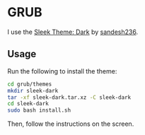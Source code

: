 # GRUB

I use the [Sleek Theme: Dark](https://github.com/sandesh236/sleek--themes) by [sandesh236](https://github.com/sandesh236).

## Usage

Run the following to install the theme:

```bash
cd grub/themes
mkdir sleek-dark
tar -xf sleek-dark.tar.xz -C sleek-dark
cd sleek-dark
sudo bash install.sh
```

Then, follow the instructions on the screen.

